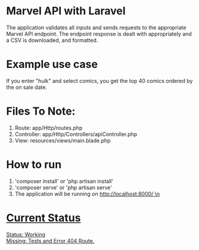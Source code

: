 # Marvel API with Laravel
The application validates all inputs and sends requests to the appropriate Marvel API endpoint. The endpoint response is dealt with appropriately and a CSV is downloaded, and formatted.
<br/>
# Example use case
If you enter "hulk" and select comics, you get the top 40 comics ordered by the on sale date.
<br/>
# Files To Note:
1. Route: app/Http/routes.php
2. Controller: app/Http/Controllers/apiController.php
3. View: resources/views/main.blade.php

# How to run
1. 'composer install' or 'php artisan install'
2. 'composer serve' or 'php artisan serve'
3. The application will be running on <a href>http://localhost:8000/
\n
# Current Status
Status: Working <br/>
Missing: Tests and Error 404 Route.
